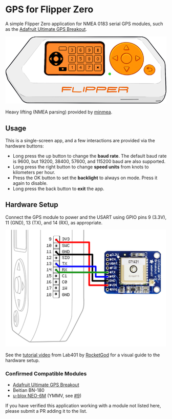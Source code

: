 # GPS for Flipper Zero

A simple Flipper Zero application for NMEA 0183 serial GPS modules, such as the
[Adafruit Ultimate GPS Breakout].

![ui](ui.png)

Heavy lifting (NMEA parsing) provided by [minmea].

## Usage

This is a single-screen app, and a few interactions are provided via the
hardware buttons:

- Long press the up button to change the **baud rate**. The default baud rate
  is 9600, but 19200, 38400, 57600, and 115200 baud are also supported.
- Long press the right button to change **speed units** from knots to
  kilometers per hour.
- Press the OK button to set the **backlight** to always on mode. Press it
  again to disable.
- Long press the back button to **exit** the app.

## Hardware Setup

Connect the GPS module to power and the USART using GPIO pins 9 (3.3V), 11
(GND), 13 (TX), and 14 (RX), as appropriate.

![wiring](wiring.png)

See the [tutorial video](https://www.youtube.com/watch?v=5vSGFzEBp-k) from
Lab401 by [RocketGod](https://github.com/RocketGod-git) for a visual guide to
the hardware setup.

### Confirmed Compatible Modules

* [Adafruit Ultimate GPS Breakout]
* Beitian BN-180
* [u-blox NEO-6M] (YMMV, see [#9](https://github.com/ezod/flipperzero-gps/issues/9))

If you have verified this application working with a module not listed here,
please submit a PR adding it to the list.

[Adafruit Ultimate GPS Breakout]: https://www.adafruit.com/product/746
[minmea]: https://github.com/kosma/minmea
[flipperzero-firmware]: https://github.com/flipperdevices/flipperzero-firmware
[qFlipper]: https://flipperzero.one/update
[u-blox NEO-6M]: https://www.u-blox.com/en/product/neo-6-series
